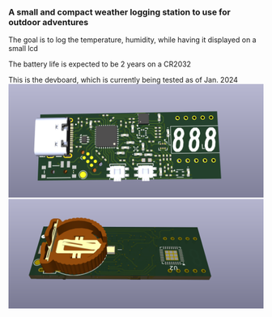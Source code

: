 ### A small and compact weather logging station to use for outdoor adventures

The goal is to log the temperature, humidity, while having it displayed on a small lcd 

The battery life is expected to be 2 years on a CR2032

This is the devboard, which is currently being tested as of Jan. 2024
![alt text](image.png)
![alt text](image-1.png)